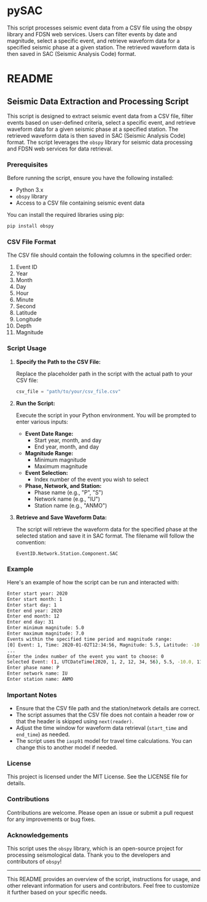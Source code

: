 # pySAC
This script processes seismic event data from a CSV file using the obspy library and FDSN web services. Users can filter events by date and magnitude, select a specific event, and retrieve waveform data for a specified seismic phase at a given station. The retrieved waveform data is then saved in SAC (Seismic Analysis Code) format.


# README

## Seismic Data Extraction and Processing Script

This script is designed to extract seismic event data from a CSV file, filter events based on user-defined criteria, select a specific event, and retrieve waveform data for a given seismic phase at a specified station. The retrieved waveform data is then saved in SAC (Seismic Analysis Code) format. The script leverages the `obspy` library for seismic data processing and FDSN web services for data retrieval.

### Prerequisites

Before running the script, ensure you have the following installed:

- Python 3.x
- `obspy` library
- Access to a CSV file containing seismic event data

You can install the required libraries using pip:

```sh
pip install obspy
```

### CSV File Format

The CSV file should contain the following columns in the specified order:

1. Event ID
2. Year
3. Month
4. Day
5. Hour
6. Minute
7. Second
8. Latitude
9. Longitude
10. Depth
11. Magnitude

### Script Usage

1. **Specify the Path to the CSV File:**

   Replace the placeholder path in the script with the actual path to your CSV file:

   ```python
   csv_file = "path/to/your/csv_file.csv"
   ```

2. **Run the Script:**

   Execute the script in your Python environment. You will be prompted to enter various inputs:

   - **Event Date Range:**
     - Start year, month, and day
     - End year, month, and day
   - **Magnitude Range:**
     - Minimum magnitude
     - Maximum magnitude
   - **Event Selection:**
     - Index number of the event you wish to select
   - **Phase, Network, and Station:**
     - Phase name (e.g., "P", "S")
     - Network name (e.g., "IU")
     - Station name (e.g., "ANMO")

3. **Retrieve and Save Waveform Data:**

   The script will retrieve the waveform data for the specified phase at the selected station and save it in SAC format. The filename will follow the convention:

   ```
   EventID.Network.Station.Component.SAC
   ```

### Example

Here's an example of how the script can be run and interacted with:

```sh
Enter start year: 2020
Enter start month: 1
Enter start day: 1
Enter end year: 2020
Enter end month: 12
Enter end day: 31
Enter minimum magnitude: 5.0
Enter maximum magnitude: 7.0
Events within the specified time period and magnitude range:
[0] Event: 1, Time: 2020-01-02T12:34:56, Magnitude: 5.5, Latitude: -10.0, Longitude: 110.0, Depth: 10.0
...
Enter the index number of the event you want to choose: 0
Selected Event: (1, UTCDateTime(2020, 1, 2, 12, 34, 56), 5.5, -10.0, 110.0, 10.0)
Enter phase name: P
Enter network name: IU
Enter station name: ANMO
```

### Important Notes

- Ensure that the CSV file path and the station/network details are correct.
- The script assumes that the CSV file does not contain a header row or that the header is skipped using `next(reader)`.
- Adjust the time window for waveform data retrieval (`start_time` and `end_time`) as needed.
- The script uses the `iasp91` model for travel time calculations. You can change this to another model if needed.

### License

This project is licensed under the MIT License. See the LICENSE file for details.

### Contributions

Contributions are welcome. Please open an issue or submit a pull request for any improvements or bug fixes.

### Acknowledgements

This script uses the `obspy` library, which is an open-source project for processing seismological data. Thank you to the developers and contributors of `obspy`!

---

This README provides an overview of the script, instructions for usage, and other relevant information for users and contributors. Feel free to customize it further based on your specific needs.
